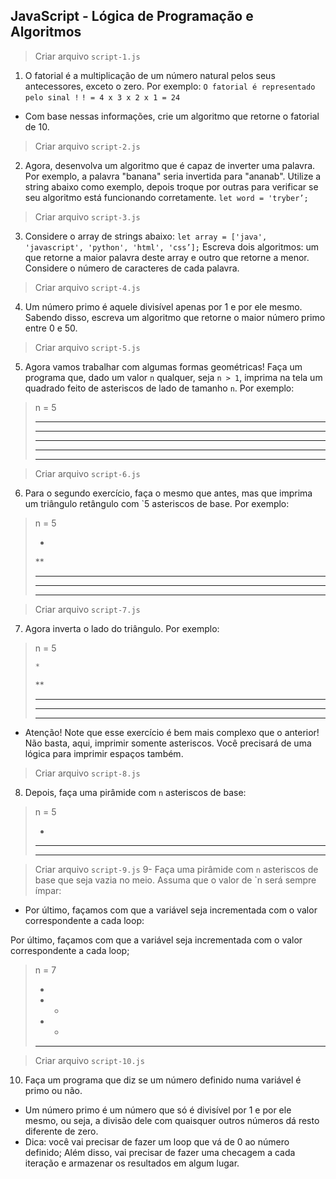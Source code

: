 ## JavaScript - Lógica de Programação e Algoritmos


> Criar arquivo `script-1.js`
1. O fatorial é a multiplicação de um número natural pelos seus antecessores, exceto o zero. Por exemplo:
`O fatorial é representado pelo sinal !`
`! = 4 x 3 x 2 x 1 = 24`
- Com base nessas informações, crie um algoritmo que retorne o fatorial de 10.

> Criar arquivo `script-2.js`
2. Agora, desenvolva um algoritmo que é capaz de inverter uma palavra. Por exemplo, a palavra "banana" seria invertida para "ananab". Utilize a string abaixo como exemplo, depois troque por outras para verificar se seu algoritmo está funcionando corretamente.
`let word = 'tryber’;`

> Criar arquivo `script-3.js`
3. Considere o array de strings abaixo:
`let array = ['java', 'javascript', 'python', 'html', 'css’];`
Escreva dois algoritmos: um que retorne a maior palavra deste array e outro que retorne a menor. Considere o número de caracteres de cada palavra.

> Criar arquivo `script-4.js`
4. Um número primo é aquele divisível apenas por 1 e por ele mesmo. Sabendo disso, escreva um algoritmo que retorne o maior número primo entre 0 e 50.

> Criar arquivo `script-5.js`
5. Agora vamos trabalhar com algumas formas geométricas! Faça um programa que, dado um valor `n` qualquer, seja `n > 1`, imprima na tela um quadrado feito de asteriscos de lado de tamanho `n`. Por exemplo:

> n = 5
>
> *****
> *****
> *****
> *****
> *****

> Criar arquivo `script-6.js`
6. Para o segundo exercício, faça o mesmo que antes, mas que imprima um triângulo retângulo com `5 asteriscos de base. Por exemplo:

> n = 5
>
> *
> **
> ***
> ****
> *****

> Criar arquivo `script-7.js`
7. Agora inverta o lado do triângulo. Por exemplo:

> n = 5
> 
>     *
>    **
>   ***
>  ****
> *****

- Atenção! Note que esse exercício é bem mais complexo que o anterior! Não basta, aqui, imprimir somente asteriscos. Você precisará de uma lógica para imprimir espaços também.

> Criar arquivo `script-8.js`
8. Depois, faça uma pirâmide com `n` asteriscos de base:

> n = 5
> 
>   *
>  ***
> *****

> Criar arquivo `script-9.js`
9- Faça uma pirâmide com `n` asteriscos de base que seja vazia no meio. Assuma que o valor de `n será sempre ímpar:

- Por último, façamos com que a variável seja incrementada com o valor correspondente a cada loop:

Por último, façamos com que a variável seja incrementada com o valor correspondente a cada loop;

> n = 7
>
>    *
>   * *
>  *   *
> *******

> Criar arquivo `script-10.js`
10. Faça um programa que diz se um número definido numa variável é primo ou não.
* Um número primo é um número que só é divisível por 1 e por ele mesmo, ou seja, a divisão dele com quaisquer outros números dá resto diferente de zero.
* Dica: você vai precisar de fazer um loop que vá de 0 ao número definido; Além disso, vai precisar de fazer uma checagem a cada iteração e armazenar os resultados em algum lugar.
